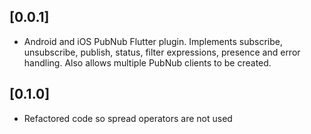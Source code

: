 ## [0.0.1]

* Android and iOS PubNub Flutter plugin. Implements subscribe, unsubscribe, publish, status, filter expressions, presence and error handling. Also allows multiple PubNub clients to be created.

## [0.1.0]

* Refactored code so spread operators are not used